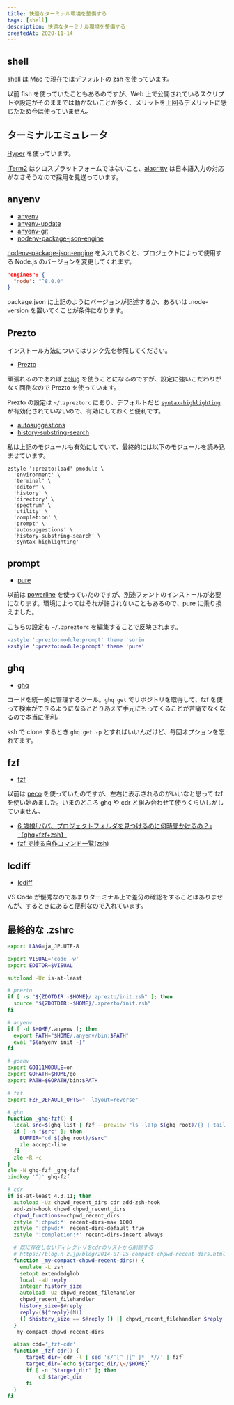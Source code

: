```yaml
---
title: 快適なターミナル環境を整備する
tags: [shell]
description: 快適なターミナル環境を整備する
createdAt: 2020-11-14
---
```


## shell

shell は Mac で現在ではデフォルトの zsh を使っています。

以前 fish を使っていたこともあるのですが、Web 上で公開されているスクリプトや設定がそのままでは動かないことが多く、メリットを上回るデメリットに感じたため今は使っていません。

## ターミナルエミュレータ

[Hyper](https://hyper.is/) を使っています。

[iTerm2](https://www.iterm2.com/) はクロスプラットフォームではないこと、[alacritty](https://github.com/alacritty/alacritty) は日本語入力の対応がなさそうなので採用を見送っています。

## anyenv

- [anyenv](https://github.com/anyenv/anyenv)
- [anyenv-update](https://github.com/znz/anyenv-update)
- [anyenv-git](https://github.com/znz/anyenv-git)
- [nodenv-package-json-engine](https://github.com/nodenv/nodenv-package-json-engine)

[nodenv-package-json-engine](https://github.com/nodenv/nodenv-package-json-engine) を入れておくと、プロジェクトによって使用する Node.js のバージョンを変更してくれます。

```json
"engines": {
  "node": "^8.0.0"
}
```

package.json に上記のようにバージョンが記述するか、あるいは .node-version を置いてくことが条件になります。

## Prezto

インストール方法についてはリンク先を参照してください。

- [Prezto](https://github.com/sorin-ionescu/prezto)

頑張れるのであれば [zplug](https://github.com/zplug/zplug) を使うことになるのですが、設定に強いこだわりがなく面倒なので Prezto を使っています。

Prezto の設定は `~/.zpreztorc` にあり、デフォルトだと [`syntax-highlighting`](https://github.com/sorin-ionescu/prezto/tree/master/modules/syntax-highlighting) が有効化されていないので、有効にしておくと便利です。

- [autosuggestions](https://github.com/sorin-ionescu/prezto/tree/master/modules/autosuggestions)
- [history-substring-search](https://github.com/sorin-ionescu/prezto/tree/master/modules/history-substring-search)

私は上記のモジュールも有効にしていて、最終的には以下のモジュールを読み込ませています。

```.zpreztorc
zstyle ':prezto:load' pmodule \
  'environment' \
  'terminal' \
  'editor' \
  'history' \
  'directory' \
  'spectrum' \
  'utility' \
  'completion' \
  'prompt' \
  'autosuggestions' \
  'history-substring-search' \
  'syntax-highlighting'
```

## prompt

- [pure](https://github.com/sindresorhus/pure)

以前は [powerline](https://github.com/powerline/powerline) を使っていたのですが、別途フォントのインストールが必要になります。環境によってはそれが許されないこともあるので、pure に乗り換えました。

こちらの設定も `~/.zpreztorc` を編集することで反映されます。

```diff
-zstyle ':prezto:module:prompt' theme 'sorin'
+zstyle ':prezto:module:prompt' theme 'pure'
```

## ghq

- [ghq](https://github.com/x-motemen/ghq)

コードを統一的に管理するツール。`ghq get` でリポジトリを取得して、fzf を使って検索ができるようになるととりあえず手元にもってくることが苦痛でなくなるので本当に便利。

ssh で clone するとき `ghq get -p` とすればいいんだけど、毎回オプションを忘れてます。

## fzf

- [fzf](https://github.com/junegunn/fzf)

以前は [peco](https://github.com/peco/peco) を使っていたのですが、左右に表示されるのがいいなと思って fzf を使い始めました。いまのところ ghq や cdr と組み合わせて使うくらいしかしていません。

- [6 歳娘｢パパ、プロジェクトフォルダを見つけるのに何時間かけるの？｣【ghq+fzf+zsh】](https://qiita.com/tomoyamachi/items/e51d2906a5bb24cf1684)
- [fzf で捗る自作コマンド一覧(zsh)](https://www.rasukarusan.com/entry/2018/08/14/083000)

## Icdiff

- [Icdiff](https://www.jefftk.com/icdiff)

VS Code が優秀なのであまりターミナル上で差分の確認をすることはありませんが、するときにあると便利なので入れています。

## 最終的な .zshrc

```zsh
export LANG=ja_JP.UTF-8

export VISUAL='code -w'
export EDITOR=$VISUAL

autoload -Uz is-at-least

# prezto
if [ -s "${ZDOTDIR:-$HOME}/.zprezto/init.zsh" ]; then
  source "${ZDOTDIR:-$HOME}/.zprezto/init.zsh"
fi

# anyenv
if [ -d $HOME/.anyenv ]; then
  export PATH="$HOME/.anyenv/bin:$PATH"
  eval "$(anyenv init -)"
fi

# goenv
export GO111MODULE=on
export GOPATH=$HOME/go
export PATH=$GOPATH/bin:$PATH

# fzf
export FZF_DEFAULT_OPTS="--layout=reverse"

# ghq
function _ghq-fzf() {
  local src=$(ghq list | fzf --preview "ls -laTp $(ghq root)/{} | tail -n+4 | awk '{print \$9\"/\"\$6\"/\"\$7 \" \" \$10}'")
  if [ -n "$src" ]; then
    BUFFER="cd $(ghq root)/$src"
    zle accept-line
  fi
  zle -R -c
}
zle -N ghq-fzf _ghq-fzf
bindkey '^]' ghq-fzf

# cdr
if is-at-least 4.3.11; then
  autoload -Uz chpwd_recent_dirs cdr add-zsh-hook
  add-zsh-hook chpwd chpwd_recent_dirs
  chpwd_functions+=chpwd_recent_dirs
  zstyle ':chpwd:*' recent-dirs-max 1000
  zstyle ':chpwd:*' recent-dirs-default true
  zstyle ':completion:*' recent-dirs-insert always

  # 既に存在しないディレクトリをcdrのリストから削除する
  # https://blog.n-z.jp/blog/2014-07-25-compact-chpwd-recent-dirs.html
  function _my-compact-chpwd-recent-dirs() {
    emulate -L zsh
    setopt extendedglob
    local -aU reply
    integer history_size
    autoload -Uz chpwd_recent_filehandler
    chpwd_recent_filehandler
    history_size=$#reply
    reply=(${^reply}(N))
    (( $history_size == $#reply )) || chpwd_recent_filehandler $reply
  }
  _my-compact-chpwd-recent-dirs

  alias cdd='_fzf-cdr'
  function _fzf-cdr() {
      target_dir=`cdr -l | sed 's/^[^ ][^ ]*  *//' | fzf`
      target_dir=`echo ${target_dir/\~/$HOME}`
      if [ -n "$target_dir" ]; then
          cd $target_dir
      fi
  }
fi
```
